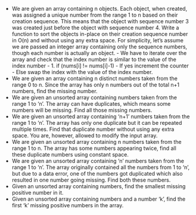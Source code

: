 - We are given an array containing n objects. Each object, when created, was assigned a unique number from the range 1 to n based on their creation sequence. This means that the object with sequence number 3 was created just before the object with sequence number 4.
Write a function to sort the objects in-place on their creation sequence number in O(n) and without using any extra space. For simplicity, let’s assume we are passed an integer array containing only the sequence numbers, though each number is actually an object.
       - We have to iterate over the array and check that the index number is similar to the value of the index number - 1. if (nums[i] != nums[i]-1)
       - If yes increment the counter
       - Else swap the index with the value of the index number.
- We are given an array containing n distinct numbers taken from the range 0 to n. Since the array has only n numbers out of the total n+1 numbers, find the missing number.
- We are given an unsorted array containing numbers taken from the range 1 to ‘n’. The array can have duplicates, which means some numbers will be missing. Find all those missing numbers.
- We are given an unsorted array containing ‘n+1’ numbers taken from the range 1 to ‘n’. The array has only one duplicate but it can be repeated multiple times. Find that duplicate number without using any extra space. You are, however, allowed to modify the input array.
- We are given an unsorted array containing n numbers taken from the range 1 to n. The array has some numbers appearing twice, find all these duplicate numbers using constant space.
- We are given an unsorted array containing ‘n’ numbers taken from the range 1 to ‘n’. The array originally contained all the numbers from 1 to ‘n’, but due to a data error, one of the numbers got duplicated which also resulted in one number going missing. Find both these numbers.
- Given an unsorted array containing numbers, find the smallest missing positive number in it.
- Given an unsorted array containing numbers and a number ‘k’, find the first ‘k’ missing positive numbers in the array.
